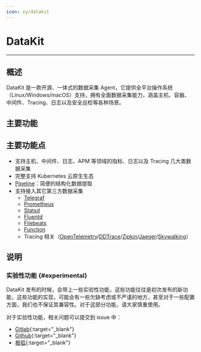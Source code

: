 ```yaml
---
icon: zy/datakit
---
```


# DataKit
---


## 概述

DataKit 是一款开源、一体式的数据采集 Agent，它提供全平台操作系统（Linux/Windows/macOS）支持，拥有全面数据采集能力，涵盖主机、容器、中间件、Tracing、日志以及安全巡检等各种场景。

## 主要功能

## 主要功能点

- 支持主机、中间件、日志、APM 等领域的指标、日志以及 Tracing 几大类数据采集
- 完整支持 Kubernetes 云原生生态
- [Pipeline](pipeline.md)：简便的结构化数据提取
- 支持接入其它第三方数据采集
	- [Telegraf](telegraf.md)
	- [Prometheus](prom.md)
	- [Statsd](statsd.md)
	- [Fluentd](logstreaming.md)
	- [Filebeats](beats_output.md)
	- [Function](../dataflux-func/write-data-via-datakit.md)
	- Tracing 相关（[OpenTelemetry](opentelemetry.md)/[DDTrace](ddtrace.md)/[Zipkin](zipkin.md)/[Jaeger](jaeger.md)/[Skywalking](skywalking.md)）

## 说明

### 实验性功能 {#experimental}

DataKit 发布的时候，会带上一些实验性功能，这些功能往往是初次发布的新功能，这些功能的实现，可能会有一些欠缺考虑或不严谨的地方，甚至对于一些配置方面，我们也不保证其兼容性。对于这部分功能，请大家慎重使用。

对于实验性功能，相关问题可以提交到 issue 中：

- [Gitlab](https://gitlab.jiagouyun.com/cloudcare-tools/datakit/-/issues/new?issue%5Bmilestone_id%5D=){:target="_blank"} 
- [Github](https://github.com/GuanceCloud/datakit/issues/new){:target="_blank"}
- [极狐](https://jihulab.com/guance-cloud/datakit/-/issues/new){:target="_blank"}
